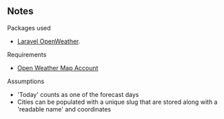 
## Notes

Packages used

- [Laravel OpenWeather](https://github.com/dnsimmons/openweather).

Requirements
- [Open Weather Map Account](https://openweathermap.org/)

Assumptions
- 'Today' counts as one of the forecast days
- Cities can be populated with a unique slug that are stored along with a 'readable name' and coordinates